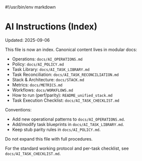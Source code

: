 #!/usr/bin/env markdown

# AI Instructions (Index)

Updated: 2025-09-06

This file is now an index. Canonical content lives in modular docs:

-    Operations: `docs/AI_OPERATIONS.md`
-    Policy: `docs/AI_POLICY.md`
-    Task Library: `docs/AI_TASK_LIBRARY.md`
-    Task Reconciliation: `docs/AI_TASK_RECONCILIATION.md`
-    Stack & Architecture: `docs/STACK.md`
-    Metrics: `docs/METRICS.md`
-    Workflows: `docs/WORKFLOWS.md`
-    How to run (perf/parity): `README_unified_stack.md`
-    Task Execution Checklist: `docs/AI_TASK_CHECKLIST.md`

Conventions:

-    Add new operational patterns to `docs/AI_OPERATIONS.md`.
-    Add/modify task blueprints in `docs/AI_TASK_LIBRARY.md`.
-    Keep stub parity rules in `docs/AI_POLICY.md`.

Do not expand this file with full procedures.

For the standard working protocol and per-task checklist, see `docs/AI_TASK_CHECKLIST.md`.
